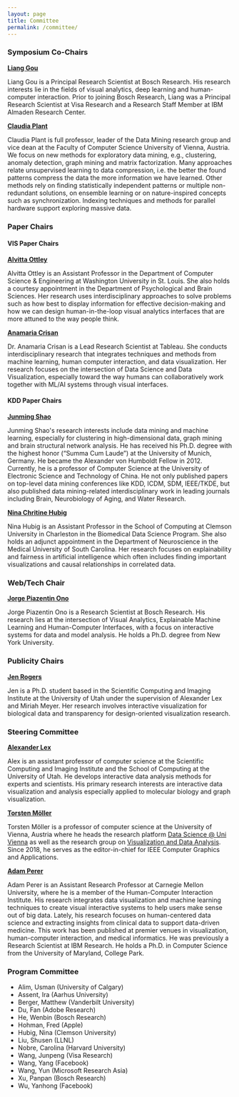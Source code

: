 ```yaml
---
layout: page
title: Committee
permalink: /committee/
---
```


### Symposium Co-Chairs

**[Liang Gou](https://scholar.google.com/citations?user=x3VK0fAAAAAJ&hl=en)**  

Liang Gou is a Principal Research Scientist at Bosch Research. His research interests lie in the fields of visual analytics, deep learning and human-computer interaction. Prior to joining Bosch Research, Liang was a Principal Research Scientist at Visa Research and a Research Staff Member at IBM Almaden Research Center.


**[Claudia Plant](https://dm.cs.univie.ac.at/team/person/59835/)**

Claudia Plant is full professor, leader of the Data Mining research group and vice dean at the Faculty of Computer Science University of Vienna, Austria. We focus on new methods for exploratory data mining, e.g., clustering, anomaly detection, graph mining and matrix factorization. Many approaches relate unsupervised learning to data compression, i.e. the better the found patterns compress the data the more information we have learned. Other methods rely on finding statistically independent patterns or multiple non-redundant solutions, on ensemble learning or on nature-inspired concepts such as synchronization. Indexing techniques and methods for parallel hardware support exploring massive data.

### Paper Chairs

#### VIS Paper Chairs

**[Alvitta Ottley](http://visualdata.wustl.edu)**

Alvitta Ottley is an Assistant Professor in the Department of Computer Science & Engineering at Washington University in St. Louis. She also holds a courtesy appointment in the Department of Psychological and Brain Sciences. Her research uses interdisciplinary approaches to solve problems such as how best to display information for effective decision-making and how we can design human-in-the-loop visual analytics interfaces that are more attuned to the way people think.

**[Anamaria Crisan](https://amcrisan.github.io/)**

Dr. Anamaria Crisan is a Lead Research Scientist at Tableau.  She conducts interdisciplinary research that integrates techniques and methods from machine learning, human computer interaction, and data visualization. Her research focuses on the intersection of Data Science and Data Visualization, especially toward the way humans can collaboratively work together with ML/AI systems through visual interfaces.


#### KDD Paper Chairs

**[Junming Shao](https://dm.uestc.edu.cn/junming-shao/)**

Junming Shao's research interests include data mining and machine learning, especially for clustering in high-dimensional data, graph mining and brain structural network analysis. He has received his Ph.D. degree with the highest honor (“Summa Cum Laude”) at the University of Munich, Germany. He became the Alexander von Humboldt Fellow in 2012. Currently, he is a professor of Computer Science at the University of Electronic Science and Technology of China. He not only published papers on top-level data mining conferences like KDD, ICDM, SDM, IEEE/TKDE, but also published data mining-related interdisciplinary work in leading journals including Brain, Neurobiology of Aging, and Water Research.

**[Nina Chritine Hubig](https://sites.google.com/view/dzrpt-lab/about)**

Nina Hubig is an Assistant Professor in the School of Computing at Clemson University in Charleston in the Biomedical Data Science Program. She also holds an adjunct appointment in the Department of Neuroscience in the Medical University of South Carolina. Her research focuses on explainability and fairness in artificial intelligence which often includes finding important visualizations and causal relationships in correlated data.

### Web/Tech Chair

**[Jorge Piazentin Ono](https://vgc.poly.edu/~jhenrique/)** 

Jorge Piazentin Ono is a Research Scientist at Bosch Research. His research lies at the intersection of Visual Analytics, Explainable Machine Learning and Human-Computer Interfaces, with a focus on interactive systems for data and model analysis. He holds a Ph.D. degree from New York University.

### Publicity Chairs

**[Jen Rogers](https://vdl.sci.utah.edu/team/rogers/)**

Jen is a Ph.D. student based in the Scientific Computing and Imaging Institute at the University of Utah under the supervision of Alexander Lex and Miriah Meyer. Her research involves interactive visualization for biological data and transparency for design-oriented visualization research. 

### Steering Committee

**[Alexander Lex](http://alexander-lex.net/)** 

Alex is an assistant professor of computer science at the Scientific Computing and Imaging Institute and the School of Computing at the University of Utah. He develops interactive data analysis methods for experts and scientists. His primary research interests are interactive data visualization and analysis especially applied to molecular biology and graph visualization.

**[Torsten Möller](https://cs.univie.ac.at/Torsten.Möller)**  
 
 Torsten Möller is a professor of computer science at the University of Vienna, Austria where he heads the research platform [Data Science @ Uni Vienna](http://datascience.univie.ac.at) as well as the research group on [Visualization and Data Analysis](http://vda.cs.univie.ac.at). Since 2018, he serves as the editor-in-chief for IEEE Computer Graphics and Applications.

**[Adam Perer](http://perer.org/)**  
 
Adam Perer is an Assistant Research Professor at Carnegie Mellon University, where he is a member of the Human-Computer Interaction Institute. His research integrates data visualization and machine learning techniques to create visual interactive systems to help users make sense out of big data. Lately, his research focuses on human-centered data science and extracting insights from clinical data to support data-driven medicine. This work has been published at premier venues in visualization, human-computer interaction, and medical informatics. He was previously a Research Scientist at IBM Research. He holds a Ph.D. in Computer Science from the University of Maryland, College Park.

### Program Committee 

- Alim, Usman (University of Calgary) 
- Assent, Ira (Aarhus University)
- Berger, Matthew (Vanderbilt University)
- Du, Fan (Adobe Research)
- He, Wenbin (Bosch Research)
- Hohman, Fred (Apple)
- Hubig, Nina (Clemson University)
- Liu, Shusen (LLNL)
- Nobre, Carolina (Harvard University)
- Wang, Junpeng (Visa Research)
- Wang, Yang (Facebook)
- Wang, Yun (Microsoft Research Asia)
- Xu, Panpan (Bosch Research)
- Wu, Yanhong (Facebook)
